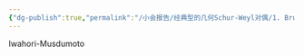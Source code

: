```yaml
---
{"dg-publish":true,"permalink":"/小会报告/经典型的几何Schur-Weyl对偶/1. Bruhat分解与典型Hecke代数/","dgPassFrontmatter":true,"created":"2024-07-16T20:26:42.921+08:00","updated":"2024-07-17T19:33:57.357+08:00"}
---
```


Iwahori-Musdumoto